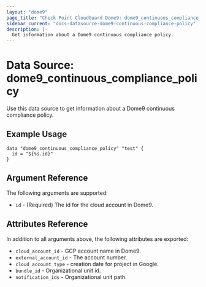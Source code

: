 ```yaml
---
layout: "dome9"
page_title: "Check Point CloudGuard Dome9: dome9_continuous_compliance_policy"
sidebar_current: "docs-datasource-dome9-continuous-compliance-policy"
description: |-
  Get information about a Dome9 continuous compliance policy.
---
```


# Data Source: dome9_continuous_compliance_policy

Use this data source to get information about a Dome9 continuous compliance policy.

## Example Usage

```hcl
data "dome9_continuous_compliance_policy" "test" {
  id = "${%s.id}"
}
```

## Argument Reference

The following arguments are supported:

* `id` - (Required) The id for the cloud account in Dome9. 

## Attributes Reference

In addition to all arguments above, the following attributes are exported:

* `cloud_account_id` - GCP account name in Dome9.
* `external_account_id` - The account number.
* `cloud_account_type` - creation date for project in Google.
* `bundle_id` - Organizational unit id.
* `notification_ids` - Organizational unit path.
